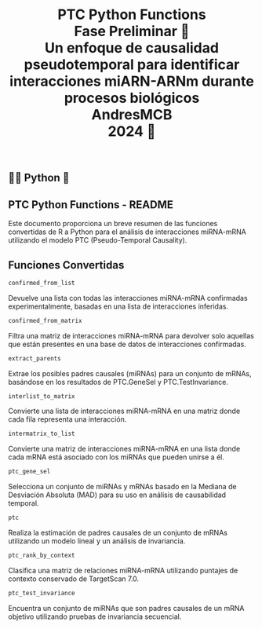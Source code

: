<h1 align="center"><br>
PTC Python Functions<br>
Fase Preliminar 🤖 <br> 
Un enfoque de causalidad pseudotemporal para identificar interacciones miARN-ARNm durante procesos biológicos<br> 
AndresMCB <br> 
2024 📅</h1><br>

## 👨‍💻 Python 🐍

## PTC Python Functions - README

Este documento proporciona un breve resumen de las funciones convertidas de R a Python para el análisis de interacciones miRNA-mRNA utilizando el modelo PTC (Pseudo-Temporal Causality).

## Funciones Convertidas

```python 
confirmed_from_list
```
Devuelve una lista con todas las interacciones miRNA-mRNA confirmadas experimentalmente, basadas en una lista de interacciones inferidas.
```python
confirmed_from_matrix
```
Filtra una matriz de interacciones miRNA-mRNA para devolver solo aquellas que están presentes en una base de datos de interacciones confirmadas.

```python
extract_parents
```
Extrae los posibles padres causales (miRNAs) para un conjunto de mRNAs, basándose en los resultados de PTC.GeneSel y PTC.TestInvariance.
```python
interlist_to_matrix
```
Convierte una lista de interacciones miRNA-mRNA en una matriz donde cada fila representa una interacción.

```python
intermatrix_to_list
```
Convierte una matriz de interacciones miRNA-mRNA en una lista donde cada mRNA está asociado con los miRNAs que pueden unirse a él.

```python
ptc_gene_sel
```
Selecciona un conjunto de miRNAs y mRNAs basado en la Mediana de Desviación Absoluta (MAD) para su uso en análisis de causabilidad temporal.

```python
ptc
```
Realiza la estimación de padres causales de un conjunto de mRNAs utilizando un modelo lineal y un análisis de invariancia.

```python
ptc_rank_by_context
```
Clasifica una matriz de relaciones miRNA-mRNA utilizando puntajes de contexto conservado de TargetScan 7.0.

```python
ptc_test_invariance
```
Encuentra un conjunto de miRNAs que son padres causales de un mRNA objetivo utilizando pruebas de invariancia secuencial.
